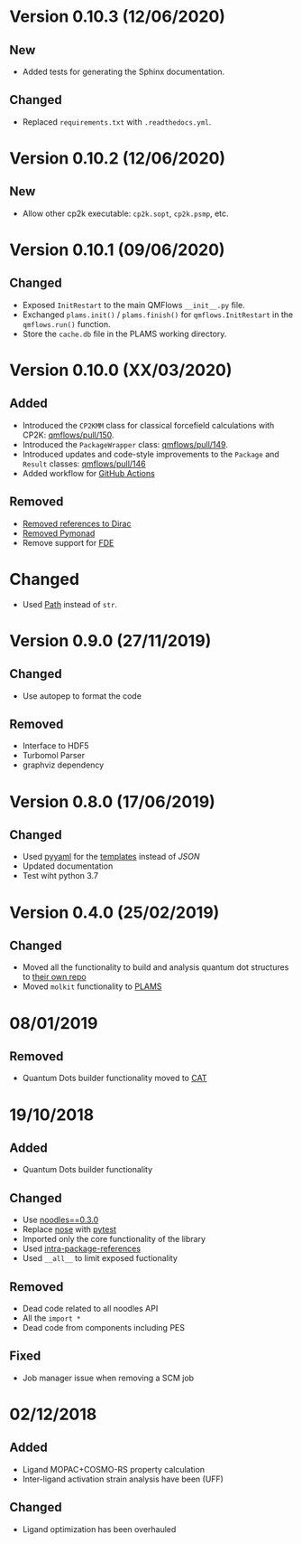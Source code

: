 # Version 0.10.3 (12/06/2020)

## New
  * Added tests for generating the Sphinx documentation.

## Changed
  * Replaced ``requirements.txt`` with ``.readthedocs.yml``.


# Version 0.10.2 (12/06/2020)

## New
  * Allow other cp2k executable: ``cp2k.sopt``, ``cp2k.psmp``, etc.


# Version 0.10.1 (09/06/2020)

## Changed
  * Exposed ``InitRestart`` to the main QMFlows ``__init__.py`` file.
  * Exchanged ``plams.init()`` / ``plams.finish()`` for ``qmflows.InitRestart`` in the ``qmflows.run()`` function.
  * Store the ``cache.db`` file in the PLAMS working directory.

# Version 0.10.0 (XX/03/2020)

## Added
  * Introduced the ``CP2KMM`` class for classical forcefield calculations with CP2K: [qmflows/pull/150](https://github.com/SCM-NV/qmflows/pull/150).
  * Introduced the ``PackageWrapper`` class: [qmflows/pull/149](https://github.com/SCM-NV/qmflows/pull/149).
  * Introduced updates and code-style improvements to the ``Package`` and ``Result`` classes: [qmflows/pull/146](https://github.com/SCM-NV/qmflows/pull/146)
  * Added workflow for [GitHub Actions](https://github.com/SCM-NV/qmflows/actions)

## Removed
  * [Removed references to Dirac](https://github.com/SCM-NV/qmflows/issues/152)
  * [Removed Pymonad](https://github.com/SCM-NV/qmflows/issues/156)
  * Remove support for [FDE](https://github.com/SCM-NV/qmflows/issues/171)

# Changed
  * Used [Path](https://github.com/SCM-NV/qmflows/issues/153) instead of ``str``.


# Version 0.9.0 (27/11/2019)

## Changed
  * Use autopep to format the code

## Removed
  * Interface to HDF5
  * Turbomol Parser
  * graphviz dependency


# Version 0.8.0 (17/06/2019)

## Changed

 * Used [pyyaml](https://pyyaml.org/wiki/PyYAMLDocumentation) for the [templates](https://github.com/SCM-NV/qmflows/blob/master/src/qmflows/templates/templates.py) instead of *JSON*
 * Updated documentation
 * Test wiht python 3.7


# Version 0.4.0 (25/02/2019)

## Changed

  * Moved all the functionality to build and analysis quantum dot structures to [their own repo](https://github.com/BvB93/CAT)
  * Moved `molkit` functionality to [PLAMS](https://github.com/SCM-NV/PLAMS)

# 08/01/2019

## Removed
*  Quantum Dots builder functionality moved to [CAT](https://github.com/BvB93/CAT)



# 19/10/2018

## Added
 * Quantum Dots builder functionality

## Changed

 * Use [noodles==0.3.0](https://github.com/NLeSC/noodles/releases)
 * Replace [nose](https://nose.readthedocs.io/en/latest/) with [pytest](https://docs.pytest.org/en/latest/)
 * Imported only the core functionality of the library
 * Used [intra-package-references](https://docs.python.org/3/tutorial/modules.html#intra-package-references)
 * Used `__all__` to limit exposed fuctionality

## Removed

 * Dead code related to all noodles API
 * All the `import *`
 * Dead code from components including PES

## Fixed

 * Job manager issue when removing a SCM job



# 02/12/2018

## Added
 * Ligand MOPAC+COSMO-RS property calculation
 * Inter-ligand activation strain analysis have been (UFF)

## Changed

 * Ligand optimization has been overhauled
